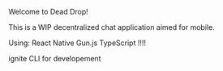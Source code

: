 Welcome to Dead Drop!

This is a WIP decentralized chat application aimed for mobile.

Using:
  React Native
  Gun.js
  TypeScript !!!!
  
  
  ignite CLI for developement
  
  
